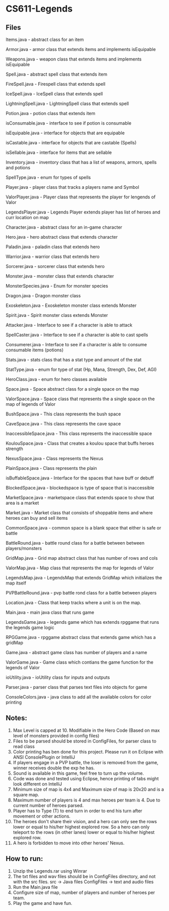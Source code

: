 # CS611-Legends

Files
----------------------------
Items.java			- abstract class for an item

Armor.java			- armor class that extends items and implements isEquipable

Weapons.java		- weapon class that extends items and implements isEquipable

Spell.java			- abstract spell class that extends item 

FireSpell.java		- Firespell class that extends spell

IceSpell.java		- IceSpell class that extends spell

LightningSpell.java	- LightningSpell class that extends spell

Potion.java			- potion class that extends item

isConsumable.java 	- interface to see if potion is consumable

isEquipable.java	- interface for objects that are equipable

isCastable.java		- interface for objects that are castable (Spells)

isSellable.java		- interface for items that are sellable

Inventory.java		- inventory class that has a list of weapons, armors, spells and potions

SpellType.java		- enum for types of spells


Player.java			- player class that tracks a players name and Symbol

ValorPlayer.java	- Player class that represents the player for lengends of Valor

LegendsPlayer.java 	- Legends Player extends player has list of heroes and curr location on map

Character.java		- abstract class for an in-game character

Hero.java			- hero abstract class that extends character

Paladin.java		- paladin class that extends hero

Warrior.java		- warrior class that extends hero

Sorcerer.java		- sorcerer class that extends hero

Monster.java		- monster class that extends character

MonsterSpecies.java - Enum for monster species

Dragon.java			- Dragon monster class

Exoskeleton.java	- Exoskeleton monster class extends Monster

Spirit.java			- Spirit monster class extends Monster

Attacker.java 		- Interface to see if a character is able to attack

SpellCaster.java 	- Interface to see if a character is able to cast spells

Consumerer.java		- Interface to see if a character is able to consume consumable items (potions)

Stats.java			- stats class that has a stat type and amount of the stat

StatType.java		- enum for type of stat (Hp, Mana, Strength, Dex, Def, AGI)

HeroClass.java 		- enum for hero classes available



Space.java			- Space abstract class for a single space on the map

ValorSpace.java		- Space class that represents the a single space on the map of legends of Valor

BushSpace.java		- This class represents the bush space

CaveSpace.java		- This class represents the cave space

InaccessibleSpace.java		- This class represents the inaccessible space

KoulouSpace.java			- Class that creates a koulou space that buffs heroes strength

NexusSpace.java				- Class represents the Nexus

PlainSpace.java				- Class represents the plain

isBuffableSpace.java		- Interface for the spaces that have buff or debuff

BlockedSpace.java	- blockedspace is type of space that is inaccessible

MarketSpace.java	- marketspace class that extends space to show that area is a market

Market.java			- Market class that consists of shoppable items and where heroes can buy and sell items

CommonSpace.java	- common space  is a blank space that either is safe or battle

BattleRound.java	- battle round class for a battle between between players/monsters

GridMap.java		- Grid map abstract class that has number of rows and cols

ValorMap.java		- Map class that represents the map for legends of Valor

LegendsMap.java		- LegendsMap that extends GridMap which initializes the map itself

PVPBattleRound.java	- pvp battle rond class for a battle between players

Location.java		- Class that keep tracks where a unit is on the map.


Main.java			- main java class that runs game

LegendsGame.java	- legends game which has extends rpggame that runs the legends game logic

RPGGame.java		- rpggame abstract class that extends game which has a gridMap

Game.java    		- abstract game class has number of players and a name

ValorGame.java		- Game class which contians the game function for the legends of Valor

ioUtility.java		- ioUtility class for inputs and outputs

Parser.java			- parser class that parses text files into objects for game

ConsoleColors.java	- java class to add all the available colors for color printing


Notes:
-------------------------------------------------------------------------------------------------
1. Max Level is capped at 10. Modifiable in the Hero Code (Based on max level of monsters provided in config files)
2. Files to be parsed should be stored in ConfigFiles, for parser class to read class
3. Color printing has ben done for this project. Please run it on Eclipse with ANSI ConsolePlugin or IntelliJ
4. If players engage in a PVP battle, the loser is removed from the game, winner receives double the exp he has.
5. Sound is available in this game, feel free to turn up the volume.
6. Code was done and tested using Eclipse, hence printing of tabs might look different on IntelliJ
7. Minimum size of map is 4x4 and Maximum size of map is 20x20 and is a square map.
8. Maximum number of players is 4 and max heroes per team is 4. Due to current number of heroes parsed.
9. Player has to Type (T) to end turn in order to end his turn after movement or other actions.
10. The heroes don't share their vision, and a hero can only see the rows lower or equal to his/her highest explored row. So a hero can only teleport to the rows (in other lanes) lower or equal to his/her highest explored row. 
11. A hero is forbidden to move into other heroes' Nexus.


How to run:
-------------------------------------------------------------------------------------------------
1. Unzip the Legends.rar using Winrar
2. The txt files and wav files should be in ConfigFiles directory, and not with the src files.
	src -> Java files
	ConfigFiles -> text and audio files
3. Run the Main.java file
4. Configure size of map, number of players and number of heroes per team.
5. Play the game and have fun.
